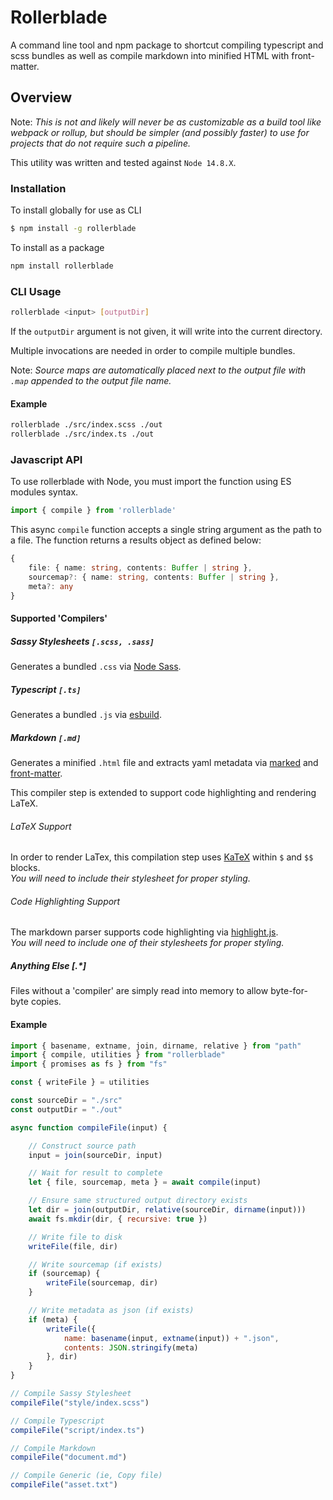 # Rollerblade

A command line tool and npm package to shortcut compiling typescript and scss bundles as well as compile markdown into minified HTML with front-matter. 

## Overview

Note: *This is not and likely will never be as customizable as a build tool like webpack or rollup, but should be simpler (and possibly faster) to use for projects that do not require such a pipeline.*

This utility was written and tested against `Node 14.8.X`.

### Installation

To install globally for use as CLI

```bash
$ npm install -g rollerblade
```

To install as a package

```bash
npm install rollerblade
```

### CLI Usage

```bash
rollerblade <input> [outputDir]
```

If the `outputDir` argument is not given, it will write into the current directory.

Multiple invocations are needed in order to compile multiple bundles.

Note: *Source maps are automatically placed next to the output file with `.map` appended to the output file name.*

#### Example

```sh
rollerblade ./src/index.scss ./out
rollerblade ./src/index.ts ./out
```

### Javascript API

To use rollerblade with Node, you must import the function using ES modules syntax.

```js
import { compile } from 'rollerblade'
```

This async `compile` function accepts a single string argument as the path to a file. The function returns a results object as defined below:

```ts
{
    file: { name: string, contents: Buffer | string },
    sourcemap?: { name: string, contents: Buffer | string },
    meta?: any
}
```

#### Supported 'Compilers'

##### Sassy Stylesheets `[.scss, .sass]`

Generates a bundled `.css` via [Node Sass][nodesass].

##### Typescript `[.ts]`

Generates a bundled `.js` via [esbuild][esbuild].
 
##### Markdown `[.md]`

Generates a minified `.html` file and extracts yaml metadata via [marked][marked] and [front-matter][frontmatter].

This compiler step is extended to support code highlighting and rendering LaTeX.

###### LaTeX Support
In order to render LaTex, this compilation step uses [KaTeX](https://github.com/KaTeX/KaTeX) within `$` and `$$` blocks.  
*You will need to include their stylesheet for proper styling.*

###### Code Highlighting Support
The markdown parser supports code highlighting via [highlight.js](https://github.com/highlightjs/highlight.js).  
*You will need to include one of their stylesheets for proper styling.*

##### Anything Else [.*]

Files without a 'compiler' are simply read into memory to allow byte-for-byte copies.

#### Example

```js
import { basename, extname, join, dirname, relative } from "path"
import { compile, utilities } from "rollerblade"
import { promises as fs } from "fs"

const { writeFile } = utilities

const sourceDir = "./src"
const outputDir = "./out"

async function compileFile(input) {

    // Construct source path
    input = join(sourceDir, input)

    // Wait for result to complete
    let { file, sourcemap, meta } = await compile(input)

    // Ensure same structured output directory exists
    let dir = join(outputDir, relative(sourceDir, dirname(input)))
    await fs.mkdir(dir, { recursive: true })

    // Write file to disk
    writeFile(file, dir)

    // Write sourcemap (if exists)
    if (sourcemap) {
        writeFile(sourcemap, dir)
    }

    // Write metadata as json (if exists)
    if (meta) {
        writeFile({
            name: basename(input, extname(input)) + ".json",
            contents: JSON.stringify(meta)
        }, dir)
    }
}

// Compile Sassy Stylesheet
compileFile("style/index.scss")

// Compile Typescript
compileFile("script/index.ts")

// Compile Markdown
compileFile("document.md")

// Compile Generic (ie, Copy file)
compileFile("asset.txt")
```

[frontmatter]: https://www.npmjs.com/package/front-matter
[nodesass]: https://www.npmjs.com/package/node-sass
[esbuild]: https://github.com/evanw/esbuild
[marked]: https://github.com/markedjs/marked
